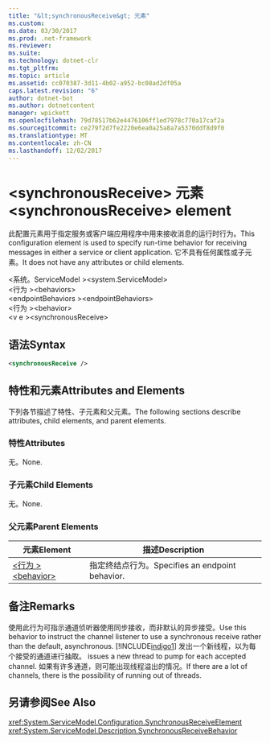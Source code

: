 ```yaml
---
title: "&lt;synchronousReceive&gt; 元素"
ms.custom: 
ms.date: 03/30/2017
ms.prod: .net-framework
ms.reviewer: 
ms.suite: 
ms.technology: dotnet-clr
ms.tgt_pltfrm: 
ms.topic: article
ms.assetid: cc070387-3d11-4b02-a952-bc08ad2df05a
caps.latest.revision: "6"
author: dotnet-bot
ms.author: dotnetcontent
manager: wpickett
ms.openlocfilehash: 79d78517b62e4476106ff1ed7978c770a17caf2a
ms.sourcegitcommit: ce279f2d7fe2220e6ea0a25a8a7a5370ddf8d9f0
ms.translationtype: MT
ms.contentlocale: zh-CN
ms.lasthandoff: 12/02/2017
---
```

# <a name="ltsynchronousreceivegt-element"></a><span data-ttu-id="049d6-102">&lt;synchronousReceive&gt; 元素</span><span class="sxs-lookup"><span data-stu-id="049d6-102">&lt;synchronousReceive&gt; element</span></span>
<span data-ttu-id="049d6-103">此配置元素用于指定服务或客户端应用程序中用来接收消息的运行时行为。</span><span class="sxs-lookup"><span data-stu-id="049d6-103">This configuration element is used to specify run-time behavior for receiving messages in either a service or client application.</span></span> <span data-ttu-id="049d6-104">它不具有任何属性或子元素。</span><span class="sxs-lookup"><span data-stu-id="049d6-104">It does not have any attributes or child elements.</span></span>  
  
 <span data-ttu-id="049d6-105">\<系统。ServiceModel ></span><span class="sxs-lookup"><span data-stu-id="049d6-105">\<system.ServiceModel></span></span>  
<span data-ttu-id="049d6-106">\<行为 ></span><span class="sxs-lookup"><span data-stu-id="049d6-106">\<behaviors></span></span>  
<span data-ttu-id="049d6-107">\<endpointBehaviors ></span><span class="sxs-lookup"><span data-stu-id="049d6-107">\<endpointBehaviors></span></span>  
<span data-ttu-id="049d6-108">\<行为 ></span><span class="sxs-lookup"><span data-stu-id="049d6-108">\<behavior></span></span>  
<span data-ttu-id="049d6-109">\<v e ></span><span class="sxs-lookup"><span data-stu-id="049d6-109">\<synchronousReceive></span></span>  
  
## <a name="syntax"></a><span data-ttu-id="049d6-110">语法</span><span class="sxs-lookup"><span data-stu-id="049d6-110">Syntax</span></span>  
  
```xml  
<synchronousReceive />  
```  
  
## <a name="attributes-and-elements"></a><span data-ttu-id="049d6-111">特性和元素</span><span class="sxs-lookup"><span data-stu-id="049d6-111">Attributes and Elements</span></span>  
 <span data-ttu-id="049d6-112">下列各节描述了特性、子元素和父元素。</span><span class="sxs-lookup"><span data-stu-id="049d6-112">The following sections describe attributes, child elements, and parent elements.</span></span>  
  
### <a name="attributes"></a><span data-ttu-id="049d6-113">特性</span><span class="sxs-lookup"><span data-stu-id="049d6-113">Attributes</span></span>  
 <span data-ttu-id="049d6-114">无。</span><span class="sxs-lookup"><span data-stu-id="049d6-114">None.</span></span>  
  
### <a name="child-elements"></a><span data-ttu-id="049d6-115">子元素</span><span class="sxs-lookup"><span data-stu-id="049d6-115">Child Elements</span></span>  
 <span data-ttu-id="049d6-116">无。</span><span class="sxs-lookup"><span data-stu-id="049d6-116">None.</span></span>  
  
### <a name="parent-elements"></a><span data-ttu-id="049d6-117">父元素</span><span class="sxs-lookup"><span data-stu-id="049d6-117">Parent Elements</span></span>  
  
|<span data-ttu-id="049d6-118">元素</span><span class="sxs-lookup"><span data-stu-id="049d6-118">Element</span></span>|<span data-ttu-id="049d6-119">描述</span><span class="sxs-lookup"><span data-stu-id="049d6-119">Description</span></span>|  
|-------------|-----------------|  
|[<span data-ttu-id="049d6-120">\<行为 ></span><span class="sxs-lookup"><span data-stu-id="049d6-120">\<behavior></span></span>](../../../../../docs/framework/configure-apps/file-schema/wcf/behavior-of-endpointbehaviors.md)|<span data-ttu-id="049d6-121">指定终结点行为。</span><span class="sxs-lookup"><span data-stu-id="049d6-121">Specifies an endpoint behavior.</span></span>|  
  
## <a name="remarks"></a><span data-ttu-id="049d6-122">备注</span><span class="sxs-lookup"><span data-stu-id="049d6-122">Remarks</span></span>  
 <span data-ttu-id="049d6-123">使用此行为可指示通道侦听器使用同步接收，而非默认的异步接受。</span><span class="sxs-lookup"><span data-stu-id="049d6-123">Use this behavior to instruct the channel listener to use a synchronous receive rather than the default, asynchronous.</span></span> [!INCLUDE[indigo1](../../../../../includes/indigo1-md.md)]<span data-ttu-id="049d6-124"> 发出一个新线程，以为每个接受的通道进行抽取。</span><span class="sxs-lookup"><span data-stu-id="049d6-124"> issues a new thread to pump for each accepted channel.</span></span> <span data-ttu-id="049d6-125">如果有许多通道，则可能出现线程溢出的情况。</span><span class="sxs-lookup"><span data-stu-id="049d6-125">If there are a lot of channels, there is the possibility of running out of threads.</span></span>  
  
## <a name="see-also"></a><span data-ttu-id="049d6-126">另请参阅</span><span class="sxs-lookup"><span data-stu-id="049d6-126">See Also</span></span>  
 <xref:System.ServiceModel.Configuration.SynchronousReceiveElement>  
 <xref:System.ServiceModel.Description.SynchronousReceiveBehavior>
